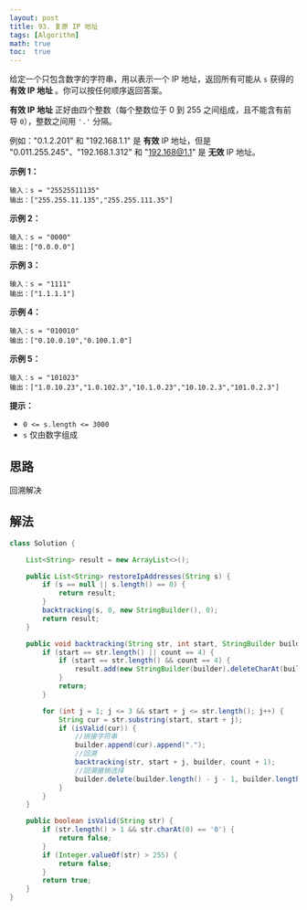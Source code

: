 ```yaml
---
layout: post
title: 93. 复原 IP 地址
tags: [Algorithm]
math: true
toc:  true
---
```


给定一个只包含数字的字符串，用以表示一个 IP 地址，返回所有可能从 `s` 获得的 **有效 IP 地址** 。你可以按任何顺序返回答案。

**有效 IP 地址** 正好由四个整数（每个整数位于 0 到 255 之间组成，且不能含有前导 `0`），整数之间用 `'.'` 分隔。

例如："0.1.2.201" 和 "192.168.1.1" 是 **有效** IP 地址，但是 "0.011.255.245"、"192.168.1.312" 和 "192.168@1.1" 是 **无效** IP 地址。

**示例 1：**

```
输入：s = "25525511135"
输出：["255.255.11.135","255.255.111.35"]
```

**示例 2：**

```
输入：s = "0000"
输出：["0.0.0.0"]
```

**示例 3：**

```
输入：s = "1111"
输出：["1.1.1.1"]
```

**示例 4：**

```
输入：s = "010010"
输出：["0.10.0.10","0.100.1.0"]
```

**示例 5：**

```
输入：s = "101023"
输出：["1.0.10.23","1.0.102.3","10.1.0.23","10.10.2.3","101.0.2.3"]
```

**提示：**

- `0 <= s.length <= 3000`
- `s` 仅由数字组成

## 思路

回溯解决

## 解法

```java
class Solution {

    List<String> result = new ArrayList<>();

    public List<String> restoreIpAddresses(String s) {
        if (s == null || s.length() == 0) {
            return result;
        }
        backtracking(s, 0, new StringBuilder(), 0);
        return result;
    }

    public void backtracking(String str, int start, StringBuilder builder, int count) {
        if (start == str.length() || count == 4) {
            if (start == str.length() && count == 4) {
                result.add(new StringBuilder(builder).deleteCharAt(builder.length() - 1).toString());
            }
            return;
        }

        for (int j = 1; j <= 3 && start + j <= str.length(); j++) {
            String cur = str.substring(start, start + j);
            if (isValid(cur)) {
                //拼接字符串
                builder.append(cur).append(".");
                //回溯
                backtracking(str, start + j, builder, count + 1);
                //回溯撤销选择
                builder.delete(builder.length() - j - 1, builder.length());
            }
        }
    }

    public boolean isValid(String str) {
        if (str.length() > 1 && str.charAt(0) == '0') {
            return false;
        }
        if (Integer.valueOf(str) > 255) {
            return false;
        }
        return true;
    }
}
```

